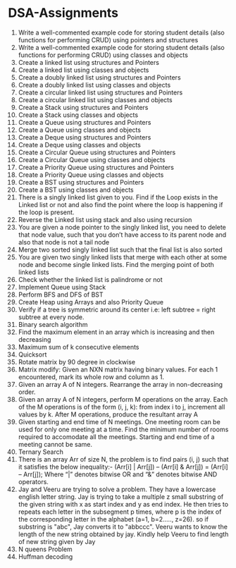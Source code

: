 # DSA-Assignments

1. Write a well-commented example code for storing student details (also functions for performing CRUD) using pointers and structures<br/>
2. Write a well-commented example code for storing student details (also functions for performing CRUD) using classes and objects<br/>
3. Create a linked list using structures and Pointers<br/>
4. Create a linked list using classes and objects<br/>
5. Create a doubly linked list using structures and Pointers<br/>
6. Create a doubly linked list using classes and objects<br/>
7. Create a circular linked list using structures and Pointers<br/>
8. Create a circular linked list using classes and objects<br/>
9. Create a Stack using structures and Pointers<br/>
10. Create a Stack using classes and objects<br/>
11. Create a Queue using structures and Pointers<br/>
12. Create a Queue using classes and objects<br/>
13. Create a Deque using structures and Pointers<br/>
14. Create a Deque using classes and objects<br/>
15. Create a Circular Queue using structures and Pointers<br/>
16. Create a Circular Queue using classes and objects<br/>
17. Create a Priority Queue using structures and Pointers<br/>
18. Create a Priority Queue using classes and objects<br/>
19. Create a BST using structures and Pointers<br/>
20. Create a BST using classes and objects<br/>
21. There is a singly linked list given to you. Find if the Loop exists in the Linked list or not and also find the point where the loop is happening if the loop is present.<br/>
22. Reverse the Linked list using stack and also using recursion<br/>
23. You are given a node pointer to the singly linked list, you need to delete that node value, such that you don’t have access to its parent node and also that node is not a tail node<br/>
24. Merge two sorted singly linked list such that the final list is also sorted<br/>
25. You are given two singly linked lists that merge with each other at some node and become single linked lists. Find the merging point of both linked lists<br/>
26. Check whether the linked list is palindrome or not<br/>
27. Implement Queue using Stack<br/>
28. Perform BFS and DFS of BST<br/>
29. Create Heap using Arrays and also Priority Queue<br/>
30. Verify if a tree is symmetric around its center i.e: left subtree = right subtree at every node.<br/>
31. Binary search algorithm<br/>
32. Find the maximum element in an array which is increasing and then decreasing<br/>
33. Maximum sum of k consecutive elements<br/>
34. Quicksort<br/>
35. Rotate matrix by 90 degree in clockwise<br/>
36. Matrix modify: Given an NXN matrix having binary values. For each 1 encountered, mark its whole row and column as 1.<br/>
37. Given an array A of N integers. Rearrange the array in non-decreasing order.<br/>
38. Given an array A of N integers, perform M operations on the array. Each of the M operations is of the form (i, j, k): from index i to j, increment all values by k. After M operations, produce the resultant array A<br/>
39. Given starting and end time of N meetings. One meeting room can be used for only one meeting at a time. Find the minimum number of rooms required to accomodate all the meetings. Starting and end time of a meeting cannot be same.<br/>
40. Ternary Search<br/>
41. There is an array Arr of size N, the problem is to find pairs (i, j) such that it satisfies the below inequality:-  (Arr[i] | Arr[j]) – (Arr[i] & Arr[j]) = (Arr[i] – Arr[j]); Where “|” denotes bitwise OR and “&” denotes bitwise AND operators.<br/>
42. Jay and Veeru are trying to solve a problem. They have a lowercase english letter string. Jay is trying to take a multiple z small substring of the given string with x as start index and y as end index. He then tries to repeats each letter in the subsegment p times, where p is the index of the corresponding letter in the alphabet (a=1, b=2....., z=26). so if substring is "abc", Jay converts it to "abbccc". Veeru wants to know the length of the new string obtained by jay. Kindly help Veeru to find length of new string given by Jay<br/>
43. N queens Problem<br/>
44. Huffman decoding<br/>


